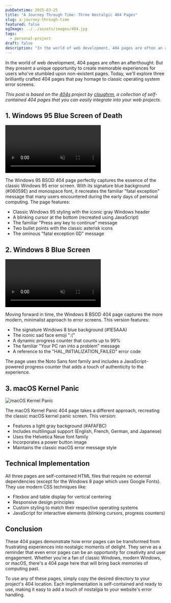 ```yaml
---
pubDatetime: 2025-03-25
title: "A Journey Through Time: Three Nostalgic 404 Pages"
slug: a-journey-through-time
featured: false
ogImage: ../../assets/images/404.jpg
tags:
  - personal-project
draft: false
description: "In the world of web development, 404 pages are often an afterthought. But they present a unique opportunity to create memorable/fun experiences for users who've stumbled upon non-existent pages."
---
```


In the world of web development, 404 pages are often an afterthought. But they present a unique opportunity to create memorable experiences for users who've stumbled upon non-existent pages. Today, we'll explore three brilliantly crafted 404 pages that pay homage to classic operating system error screens.

_This post is based on the [404s](https://github.com/cloughrm/404s/) project by [cloughrm](https://github.com/cloughrm), a collection of self-contained 404 pages that you can easily integrate into your web projects._

## 1. Windows 95 Blue Screen of Death

<video autoplay loop muted playsinline>
  <source src="/assets/videos/windows-95-bsod.mov" type="video/mp4">
  Your browser does not support the video tag.
</video>

The Windows 95 BSOD 404 page perfectly captures the essence of the classic Windows 95 error screen. With its signature blue background (#06059E) and monospace font, it recreates the familiar "fatal exception" message that many users encountered during the early days of personal computing. The page features:

- Classic Windows 95 styling with the iconic gray Windows header
- A blinking cursor at the bottom (recreated using JavaScript)
- The familiar "Press any key to continue" message
- Two bullet points with the classic asterisk icons
- The ominous "fatal exception 0D" message

## 2. Windows 8 Blue Screen

<video autoplay loop muted playsinline>
  <source src="/assets/videos/windows-8-bsod.mov" type="video/mp4">
  Your browser does not support the video tag.
</video>

Moving forward in time, the Windows 8 BSOD 404 page captures the more modern, minimalist approach to error screens. This version features:

- The signature Windows 8 blue background (#1E5AAA)
- The iconic sad face emoji ":("
- A dynamic progress counter that counts up to 99%
- The familiar "Your PC ran into a problem" message
- A reference to the "HAL_INITIALIZATION_FAILED" error code

The page uses the Noto Sans font family and includes a JavaScript-powered progress counter that adds a touch of authenticity to the experience.

## 3. macOS Kernel Panic

![macOS Kernel Panic](@/assets/images/mac-os-kernel-panick.png)

The macOS Kernel Panic 404 page takes a different approach, recreating the classic macOS kernel panic screen. This version:

- Features a light gray background (#AFAFBC)
- Includes multilingual support (English, French, German, and Japanese)
- Uses the Helvetica Neue font family
- Incorporates a power button image
- Maintains the classic macOS error message style

## Technical Implementation

All three pages are self-contained HTML files that require no external dependencies (except for the Windows 8 page which uses Google Fonts). They use modern CSS techniques like:

- Flexbox and table display for vertical centering
- Responsive design principles
- Custom styling to match their respective operating systems
- JavaScript for interactive elements (blinking cursors, progress counters)

## Conclusion

These 404 pages demonstrate how error pages can be transformed from frustrating experiences into nostalgic moments of delight. They serve as a reminder that even error pages can be an opportunity for creativity and user engagement. Whether you're a fan of classic Windows, modern Windows, or macOS, there's a 404 page here that will bring back memories of computing past.

To use any of these pages, simply copy the desired directory to your project's 404 location. Each implementation is self-contained and ready to use, making it easy to add a touch of nostalgia to your website's error handling.
